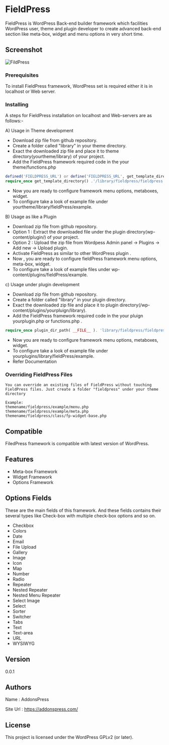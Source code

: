 # FieldPress 

FieldPress is WordPress Back-end builder framework which facilities WordPress user, theme and plugin developer to create advanced back-end section like meta-box, widget and menu options in very short time.  

## Screenshot
![FildPress](https://www.addonspress.com/wp-content/uploads/2020/09/fieldpress-feature.png?'FieldPRess'')

### Prerequisites

To install FieldPress framework, WordPress set is required either it is in localhost or Web server.

### Installing

A steps for FieldPress installation on localhost and Web-servers are as follows:-

A) Usage in Theme development 

- Download zip file from github repository.
- Create a folder called "library" in your theme directory.
- Exact the downloaded zip file and place it to theme directory(yourtheme/library) of your project.
- Add the FieldPress framework required code in the your theme/functions.php
```php
defined('FIELDPRESS_URL') or define('FIELDPRESS_URL', get_template_directory_uri().'/library/fieldpress/');
require_once get_template_directory() .'/library/fieldpress/fieldpress.php';
```
- Now you are ready to configure framework menu options, metaboxes, widget.
- To configure take a look of example file under yourtheme/library/fieldPress/example.

B) Usage as like a Plugin

- Download zip file from github repository.
- Option 1 : Extract the downloaded file under the plugin directory(wp-content/plugin/) of your project.
- Option 2 : Upload the zip file from Wordpess Admin panel -> Plugins -> Add new -> Upload plugin.
- Activate FieldPress as similar to other WordPress plugin . 
- Now , you are ready to configure fieldPress framework menu options, meta-box, widget.
- To configure take a look of example files under wp-content/plugins/fieldPress/example.

c) Usage under plugin development 

- Download zip file from github repository.
- Create a folder called "library" in your plugin directory.
- Exact the downloaded zip file and place it to plugin directory(/wp-content/plugins/yourpluign/library).
- Add the FieldPress framework required code in the your pluign yourplugin.php or functions.php .
```php
require_once plugin_dir_path( __FILE__ ). 'library/fieldpress/fieldpress.php';
```
- Now you are ready to configure framework menu options, metaboxes, widget.
- To configure take a look of example file under yourplugins/library/fieldPress/example.
- Refer Documentation



### Overriding FieldPress Files

    You can override an existing files of FieldPress without touching FieldPress files. Just create a folder "fieldpress" under your theme directory 

    Example: 
    themename/fieldpress/example/menu.php
    themename/fieldpress/example/meta.php
    themename/fieldpress/class/fp-widget-base.php

     
## Compatible

   FiledPress framework is compatible with latest version of WordPress.  

## Features
- Meta-box Framework
- Widget Framework
- Options Framework

## Options Fields

   These are the main fields of this framework. And these fields contains their several types like Check-box with multiple check-box options and so on. 

- Checkbox
- Colors
- Date
- Email
- File Upload
- Gallery
- Image
- Icon
- Map
- Number
- Radio
- Repeater
- Nested Repeater
- Nested Menu Repeater
- Select Image
- Select
- Sorter
- Switcher
- Tabs
- Text
- Text-area
- URL
- WYSIWYG

## Version
   0.0.1

## Authors
   
   Name    : AddonsPress
   
   Site Url : https://addonspress.com/

## License

This project is licensed under the WordPress GPLv2 (or later).


